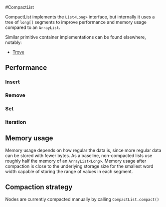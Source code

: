 #CompactList

CompactList implements the `List<Long>` interface, but internally it uses a tree of `long[]` segments to improve
performance and memory usage compared to an `ArrayList`.

Similar primitive container implementations can be found elsewhere, notably:

  * [Trove][1]
  
[1]: https://bitbucket.org/trove4j/trove

## Performance

### Insert
### Remove
### Set
### Iteration

## Memory usage

Memory usage depends on how regular the data is, since more regular data can be stored with fewer bytes. As a baseline,
non-compacted lists use roughly half the memory of an `ArrayList<Long>`. Memory usage after compaction is close to the
underlying storage size for the smallest word width capable of storing the range of values in each segment.

## Compaction strategy

Nodes are currently compacted manually by calling `CompactList.compact()`